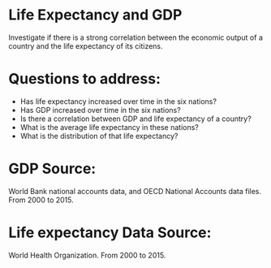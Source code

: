 # Life Expectancy and GDP
Investigate if there is a strong correlation between the economic output of a country and the life expectancy of its citizens.

# Questions to address:
- Has life expectancy increased over time in the six nations?
- Has GDP increased over time in the six nations?
- Is there a correlation between GDP and life expectancy of a country?
- What is the average life expectancy in these nations?
- What is the distribution of that life expectancy?

# GDP Source:
World Bank national accounts data, and OECD National Accounts data files. From 2000 to 2015.
# Life expectancy Data Source:
World Health Organization. From 2000 to 2015.
